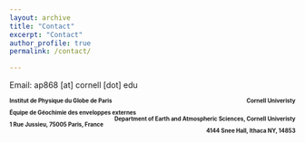```yaml
---
layout: archive
title: "Contact"
excerpt: "Contact"
author_profile: true
permalink: /contact/

---
```

Email: ap868 [at] cornell [dot] edu

<h1 style="font-size:70%;">
    <p style="text-align:left;">
    Institut de Physique du Globe de Paris 
    <span style="float:right;">
    Cornell Univeristy
    </span>
</p>
<p style="text-align:left;">
    Équipe de Géochimie des enveloppes externes
        <span style="float:right;">
          Department of Earth and Atmospheric Sciences, Cornell Univeristy
    </span>
 </p>
<p style="text-align:left;">
  1 Rue Jussieu, 75005 Paris, France  
  <span style="float:right;">
    4144 Snee Hall, Ithaca NY, 14853
  </span>
</p>
</h1>    
    
